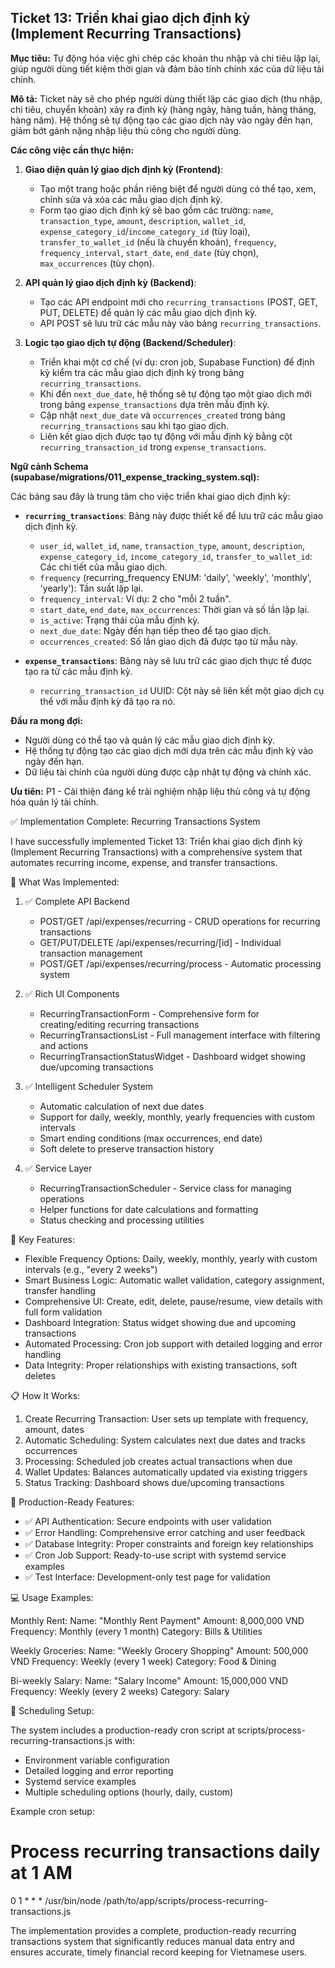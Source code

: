 ## Ticket 13: Triển khai giao dịch định kỳ (Implement Recurring Transactions)

**Mục tiêu:** Tự động hóa việc ghi chép các khoản thu nhập và chi tiêu lặp lại, giúp người dùng tiết kiệm thời gian và đảm bảo tính chính xác của dữ liệu tài chính.

**Mô tả:**
Ticket này sẽ cho phép người dùng thiết lập các giao dịch (thu nhập, chi tiêu, chuyển khoản) xảy ra định kỳ (hàng ngày, hàng tuần, hàng tháng, hàng năm). Hệ thống sẽ tự động tạo các giao dịch này vào ngày đến hạn, giảm bớt gánh nặng nhập liệu thủ công cho người dùng.

**Các công việc cần thực hiện:**

1.  **Giao diện quản lý giao dịch định kỳ (Frontend)**:
    - Tạo một trang hoặc phần riêng biệt để người dùng có thể tạo, xem, chỉnh sửa và xóa các mẫu giao dịch định kỳ.
    - Form tạo giao dịch định kỳ sẽ bao gồm các trường: `name`, `transaction_type`, `amount`, `description`, `wallet_id`, `expense_category_id`/`income_category_id` (tùy loại), `transfer_to_wallet_id` (nếu là chuyển khoản), `frequency`, `frequency_interval`, `start_date`, `end_date` (tùy chọn), `max_occurrences` (tùy chọn).

2.  **API quản lý giao dịch định kỳ (Backend)**:
    - Tạo các API endpoint mới cho `recurring_transactions` (POST, GET, PUT, DELETE) để quản lý các mẫu giao dịch định kỳ.
    - API POST sẽ lưu trữ các mẫu này vào bảng `recurring_transactions`.

3.  **Logic tạo giao dịch tự động (Backend/Scheduler)**:
    - Triển khai một cơ chế (ví dụ: cron job, Supabase Function) để định kỳ kiểm tra các mẫu giao dịch định kỳ trong bảng `recurring_transactions`.
    - Khi đến `next_due_date`, hệ thống sẽ tự động tạo một giao dịch mới trong bảng `expense_transactions` dựa trên mẫu định kỳ.
    - Cập nhật `next_due_date` và `occurrences_created` trong bảng `recurring_transactions` sau khi tạo giao dịch.
    - Liên kết giao dịch được tạo tự động với mẫu định kỳ bằng cột `recurring_transaction_id` trong `expense_transactions`.

**Ngữ cảnh Schema (supabase/migrations/011_expense_tracking_system.sql):**

Các bảng sau đây là trung tâm cho việc triển khai giao dịch định kỳ:

- **`recurring_transactions`**: Bảng này được thiết kế để lưu trữ các mẫu giao dịch định kỳ.
  - `user_id`, `wallet_id`, `name`, `transaction_type`, `amount`, `description`, `expense_category_id`, `income_category_id`, `transfer_to_wallet_id`: Các chi tiết của mẫu giao dịch.
  - `frequency` (recurring_frequency ENUM: 'daily', 'weekly', 'monthly', 'yearly'): Tần suất lặp lại.
  - `frequency_interval`: Ví dụ: 2 cho "mỗi 2 tuần".
  - `start_date`, `end_date`, `max_occurrences`: Thời gian và số lần lặp lại.
  - `is_active`: Trạng thái của mẫu định kỳ.
  - `next_due_date`: Ngày đến hạn tiếp theo để tạo giao dịch.
  - `occurrences_created`: Số lần giao dịch đã được tạo từ mẫu này.

- **`expense_transactions`**: Bảng này sẽ lưu trữ các giao dịch thực tế được tạo ra từ các mẫu định kỳ.
  - `recurring_transaction_id` UUID: Cột này sẽ liên kết một giao dịch cụ thể với mẫu định kỳ đã tạo ra nó.

**Đầu ra mong đợi:**

- Người dùng có thể tạo và quản lý các mẫu giao dịch định kỳ.
- Hệ thống tự động tạo các giao dịch mới dựa trên các mẫu định kỳ vào ngày đến hạn.
- Dữ liệu tài chính của người dùng được cập nhật tự động và chính xác.

**Ưu tiên:** P1 - Cải thiện đáng kể trải nghiệm nhập liệu thủ công và tự động hóa quản lý tài chính.

<!--  -->

✅ Implementation Complete: Recurring Transactions System

I have successfully implemented Ticket 13: Triển khai giao dịch định kỳ (Implement Recurring Transactions) with a comprehensive system that automates recurring
income, expense, and transfer transactions.

🎯 What Was Implemented:

1. ✅ Complete API Backend


    - POST/GET /api/expenses/recurring - CRUD operations for recurring transactions
    - GET/PUT/DELETE /api/expenses/recurring/[id] - Individual transaction management
    - POST/GET /api/expenses/recurring/process - Automatic processing system

2. ✅ Rich UI Components


    - RecurringTransactionForm - Comprehensive form for creating/editing recurring transactions
    - RecurringTransactionsList - Full management interface with filtering and actions
    - RecurringTransactionStatusWidget - Dashboard widget showing due/upcoming transactions

3. ✅ Intelligent Scheduler System


    - Automatic calculation of next due dates
    - Support for daily, weekly, monthly, yearly frequencies with custom intervals
    - Smart ending conditions (max occurrences, end date)
    - Soft delete to preserve transaction history

4. ✅ Service Layer


    - RecurringTransactionScheduler - Service class for managing operations
    - Helper functions for date calculations and formatting
    - Status checking and processing utilities

🔧 Key Features:

- Flexible Frequency Options: Daily, weekly, monthly, yearly with custom intervals (e.g., "every 2 weeks")
- Smart Business Logic: Automatic wallet validation, category assignment, transfer handling
- Comprehensive UI: Create, edit, delete, pause/resume, view details with full form validation
- Dashboard Integration: Status widget showing due and upcoming transactions
- Automated Processing: Cron job support with detailed logging and error handling
- Data Integrity: Proper relationships with existing transactions, soft deletes

📋 How It Works:

1. Create Recurring Transaction: User sets up template with frequency, amount, dates
2. Automatic Scheduling: System calculates next due dates and tracks occurrences
3. Processing: Scheduled job creates actual transactions when due
4. Wallet Updates: Balances automatically updated via existing triggers
5. Status Tracking: Dashboard shows due/upcoming transactions

🚀 Production-Ready Features:

- ✅ API Authentication: Secure endpoints with user validation
- ✅ Error Handling: Comprehensive error catching and user feedback
- ✅ Database Integrity: Proper constraints and foreign key relationships
- ✅ Cron Job Support: Ready-to-use script with systemd service examples
- ✅ Test Interface: Development-only test page for validation

💻 Usage Examples:

Monthly Rent:
Name: "Monthly Rent Payment"
Amount: 8,000,000 VND
Frequency: Monthly (every 1 month)
Category: Bills & Utilities

Weekly Groceries:
Name: "Weekly Grocery Shopping"
Amount: 500,000 VND
Frequency: Weekly (every 1 week)
Category: Food & Dining

Bi-weekly Salary:
Name: "Salary Income"
Amount: 15,000,000 VND
Frequency: Weekly (every 2 weeks)
Category: Salary

🔄 Scheduling Setup:

The system includes a production-ready cron script at scripts/process-recurring-transactions.js with:

- Environment variable configuration
- Detailed logging and error reporting
- Systemd service examples
- Multiple scheduling options (hourly, daily, custom)

Example cron setup:

# Process recurring transactions daily at 1 AM

0 1 \* \* \* /usr/bin/node /path/to/app/scripts/process-recurring-transactions.js

The implementation provides a complete, production-ready recurring transactions system that significantly reduces manual data entry and ensures accurate, timely
financial record keeping for Vietnamese users.
